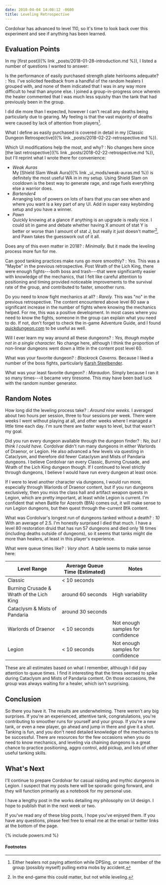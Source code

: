 ```yaml
---
date: 2018-04-04 14:08:12 -0600
title: Leveling Retrospective
---
```

Cordolvar has advanced to level 110, so it's time to look back over this experiment and see if anything has been learned.

## Evaluation Points

In my [first post]({% link _posts/2018-01-28-introduction.md %}), I listed a number of questions I wanted to answer:

Is the performance of easily purchased strength plate heirlooms adequate?
: *Yes.* I've solicited feedback from a handful of the random healers I grouped with, and none of them indicated that I was in any way more difficult to heal than anyone else. I joined a group-in-progress once wherein the healer commented that I was much less squishy than the tank that had previously been in the group.

I did die more than I expected, however I can't recall any deaths being particularly due to gearing. My feeling is that the vast majority of deaths were caused by lack of attention from players[^1].

What I define as easily purchased is covered in detail in my [Classic Dungeon Retrospective]({% link _posts/2018-02-22-retrospective.md %}).

Which UI modifications help the most, and why?
: No changes here since [the last retrospective]({% link _posts/2018-02-22-retrospective.md %}), but I'll reprint what I wrote there for convenience:

  * *Weak Auras*<br/>
     My [Shield Slam Weak Aura]({% link _ui_mods/weak-auras.md %}) is definitely the most useful WA in in my setup. Using Shield Slam on cooldown is the best way to generate rage, and rage fuels everything else a warrior does.
  * *Bartender4*<br/>
     Arranging lots of powers on lots of bars that you can see when and where you want is a key part of any UI. Add in super easy keybinding setup and you have a winner.
  * *Pawn*<br/>
     Quickly knowing at a glance if anything is an upgrade is really nice. I could sit in game and debate whether having X amount of stat Y is better or worse than I amount of stat J, but really it just doesn't matter[^2], and Pawn takes the guesswork out of it all.

Does any of this even matter in 2018?
: *Minimally.* But it made the leveling process more fun for me.

Can good tanking practices make runs go more smoothly?
: *Yes.* This was a "Maybe" in the previous retrospective. Post Wrath of the Lich King, there were enough fights---both boss and trash---that were significantly easier with knowledge of the mechanics, that I felt like careful attention to positioning and timing provided noticeable improvements to the survival rate of the group, and contributed to faster, smoother runs.

Do you need to know fight mechanics at all?
: *Rarely.* This was "no" in the previous retrospective. The content encountered above level 80 saw a significant increase in the number of fights where knowing the mechanics helped. For me, this was a positive development. In most cases where you need to know the fights, someone in the group can explain what you need to do. If not, don't forget to check the in-game Adventure Guide, and I found [quickdungeon.com](https://quickdungeon.com/)  to be useful as well.

Will I ever learn my way around all these dungeons?
: *Yes, though maybe not in a single character.* No change here, although I think the proportion of non-linear dungeons went down a little in the content post level 60.

What was your favorite dungeon?
: *Blackrock Caverns.* Because I liked a number of the boss fights, particularly [Karsh Steelbender](https://www.wowdb.com/npcs/39698-karsh-steelbender).

What was your least favorite dungeon?
: *Maraudon.* Simply because I ran it so many times---it became very tiresome. This may have been bad luck with the random number generator.

## Random Notes

How long did the leveling process take?
: *Around nine weeks.* I averaged about two  hours per session, three to four sessions per week. There were weeks I went without playing at all, and other weeks where I managed a little time each day. I'm sure there are faster ways to level, but that wasn't my goal.

Did you run every dungeon available through the dungeon finder?
: *No, but I think I could have.* Cordolvar didn't run many dungeons in either Warlords of Draenor, or Legion. He also advanced a few levels via questing in Cataclysm, and therefore did fewer Cataclysm and Mists of Pandaria dungeons. I believe Cordolvar ran every Classic, Burning Crusade, and Wrath of the Lich King dungeon though. If I continued to level strictly through dungeons, I believe I would have run every dungeon at least once.

If I were to level another character via dungeons, I would run more, especially through Warlords of Draenor content, but if you run dungeons exclusively, then you miss the class hall and artifact weapon quests in Legion, which are pretty important, at least while Legion is current. I'm confident that when Battle for Azeroth (BfA) comes out, it will make sense to run Legion dungeons, but then quest through the-current BfA content.

What was Cordolvar's longest run of dungeons tanked without a death?
: *10* With an average of 2.5. I'm honestly surprised I died that much. I have a level 80 restoration druid that has run 57 dungeons and died only 18 times (including deaths outside of dungeons), so it seems that tanks might die more than healers, at least in this player's experience.

What were queue times like?
: *Very short.* A table seems to make sense here:

| Level Range                              | Average Queue Time (Estimated) | Notes                             |
|------------------------------------------|--------------------------------|-----------------------------------|
| Classic                                  | < 10 seconds                   |                                   |
| Burning Crusade & Wrath of the Lich King | around 60 seconds              | High variability                  |
| Cataclysm & Mists of Pandaria            | around 30 seconds              |                                   |
| Warlords of Draenor                      | < 10 seconds                   | Not enough samples for confidence |
| Legion                                   | < 10 seconds                   | Not enough samples for confidence|

These are all estimates based on what I remember, although I did pay attention to queue times. I find it interesting that the times seemed to spike during Cataclysm and Mists of Pandaria content. On those occasions, the group was always waiting for a healer, which isn't surprising.

## Conclusion

So there you have it. The results are underwhelming. There weren't any big surprises. If you're an experienced, attentive tank, congratulations, you're contributing to smoother runs for yourself and your group. If you're a new tank, or even a new player, go ahead and jump in there and give it a shot. Tanking is fun, and you don't need detailed knowledge of the mechanics to be successful. There are resources for the few occasions when you do need to know mechanics, and leveling via chaining dungeons is a great chance to practice positioning, aggro control, add pickup, and lots of other useful tanking skills.

## What's Next

I'll continue to prepare Cordolvar for casual raiding and mythic dungeons in Legion. I suspect that my posts here will be sporadic going forward, and they will function primarily as a notebook for my personal use.

I have a lengthy post in the works detailing my philosophy on UI design. I hope to publish that in the next week or two.

If you've read any of these blog posts, I hope you've enjoyed them. If you have any questions, please feel free to email me at the email or twitter links at the bottom of the page.

{% include powers.md %}

#### Footnotes

[^1]: Either healers not paying attention while DPSing, or some member of the group (possibly myself) pulling extra mobs by accident.

[^2]: In the end-game this could matter, but not while leveling.
